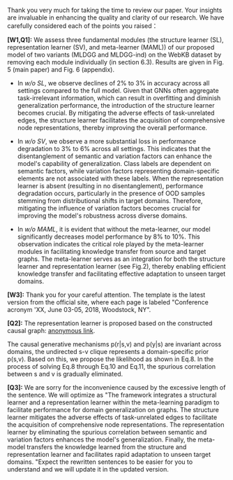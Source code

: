 Thank you very much for taking the time to review our paper. Your insights are invaluable in enhancing the quality and clarity of our research. We have carefully considered each of the points you raised：

**[W1,Q1]:** We assess three fundamental modules  (the structure learner (SL), representation learner (SV), and meta-learner (MAML)) of our proposed model of two variants (MLDGG and MLDGG-ind) on the WebKB dataset by removing each module individually (in section 6.3). Results are given in Fig. 5 (main paper) and Fig. 6 (appendix).

- In *w/o SL*, we observe declines of 2% to 3% in accuracy across all settings compared to the full model. Given that GNNs often aggregate task-irrelevant information, which can result in overfitting and diminish generalization performance, the introduction of the structure learner becomes crucial. By mitigating the adverse effects of task-unrelated edges, the structure learner facilitates the acquisition of comprehensive node representations, thereby improving the overall performance.

- In *w/o SV*, we observe a more substantial loss in performance degradation to 3% to 6% across all settings. This indicates that the disentanglement of semantic and variation factors can enhance the model's capability of generalization. Class labels are dependent on semantic factors, while variation factors representing domain-specific elements are not associated with these labels. When the representation learner is absent (resulting in no disentanglement), performance degradation occurs, particularly in the presence of OOD samples stemming from distributional shifts in target domains. Therefore, mitigating the influence of variation factors becomes crucial for improving the model's robustness across diverse domains.

- In *w/o MAML*, it is evident that without the meta-learner, our model significantly decreases model performance by 8% to 10%. This observation indicates the critical role played by the meta-learner modules in facilitating knowledge transfer from source and target graphs. The meta-learner serves as an integration for both the structure learner and representation learner (see Fig.2), thereby enabling efficient knowledge transfer and facilitating effective adaptation to unseen target domains.  

**[W3]:** Thank you for your careful attention. The template is the latest version from the official site, where each page is labeled "Conference acronym 'XX, June 03-05, 2018, Woodstock, NY".

**[Q2]:** The representation learner is proposed based on the constructed causal graph:  [anonymous link](https://anonymous.4open.science/r/MLDGG_pic-8F3B/causal.jpg).

The causal generative mechanisms p(r|s,v) and p(y|s) are invariant across domains, the undirected s-v clique represents a domain-specific prior p(s,v). Based on this, we propose the likelihood as shown in Eq.8. In the process of solving Eq.8 through Eq.10 and Eq.11, the spurious correlation between s and v is gradually eliminated.

**[Q3]:** We are sorry for the inconvenience caused by the excessive length of the sentence. We will optimize as "The framework integrates a structural learner and a representation learner within the meta-learning paradigm to facilitate performance for domain generalization on graphs. The structure learner mitigates the adverse effects of task-unrelated edges to facilitate the acquisition of comprehensive node representations. The representation learner by eliminating the spurious correlation between semantic and variation factors enhances the model's generalization. Finally,  the meta-model transfers the knowledge learned from the structure and representation learner and facilitates rapid adaptation to unseen target domains. "Expect the rewritten sentences to be easier for you to understand and we will update it in the updated version.


